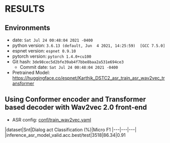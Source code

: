 <!-- Generated by ./scripts/utils/show_asr_result.sh -->
# RESULTS

## Environments
- date: `Sat Jul 24 00:48:04 2021 -0400`
- python version: `3.6.13 (default, Jun  4 2021, 14:25:59)  [GCC 7.5.0]`
- espnet version: `espnet 0.9.10`
- pytorch version: `pytorch 1.4.0+cu100`
- Git hash: `3de98cec5d2bfe39ab4f7bbe8baa2a531e694ce3`
  - Commit date: `Sat Jul 24 00:48:04 2021 -0400`
- Pretrained Model:  https://huggingface.co/espnet/Karthik_DSTC2_asr_train_asr_wav2vec_transformer

## Using Conformer encoder and Transformer based decoder with Wav2vec 2.0 front-end 

- ASR config: [conf/train_wav2vec.yaml](conf/train_wav2vec.yaml)

|dataset|Snt|Dialog act Classification (%)|Micro F1
|---|---|---|
|inference_asr_model_valid.acc.best/test|3518|86.34|0.91
